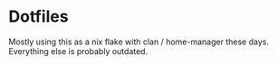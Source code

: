 # Dotfiles

Mostly using this as a nix flake with clan / home-manager these days.
Everything else is probably outdated.
